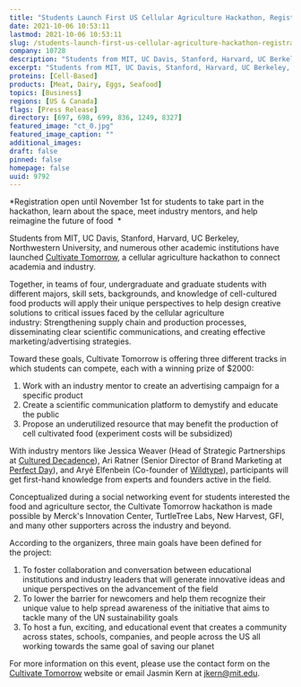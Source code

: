 ```yaml
---
title: "Students Launch First US Cellular Agriculture Hackathon, Registration Open Until Nov. 1"
date: 2021-10-06 10:53:11
lastmod: 2021-10-06 10:53:11
slug: /students-launch-first-us-cellular-agriculture-hackathon-registration-open-until-nov-1
company: 10728
description: "Students from MIT, UC Davis, Stanford, Harvard, UC Berkeley, Northwestern University, and numerous other academic institutions have launched Cultivate Tomorrow, a cellular agriculture hackathon to connect academia with industry."
excerpt: "Students from MIT, UC Davis, Stanford, Harvard, UC Berkeley, Northwestern University, and numerous other academic institutions have launched Cultivate Tomorrow, a cellular agriculture hackathon to connect academia with industry."
proteins: [Cell-Based]
products: [Meat, Dairy, Eggs, Seafood]
topics: [Business]
regions: [US & Canada]
flags: [Press Release]
directory: [697, 698, 699, 836, 1249, 8327]
featured_image: "ct_0.jpg"
featured_image_caption: ""
additional_images:
draft: false
pinned: false
homepage: false
uuid: 9792
---
```

*Registration open until November 1st for students to take part in the
hackathon, learn about the space, meet industry mentors, and help
reimagine the future of food  *

Students from MIT, UC Davis, Stanford, Harvard, UC Berkeley,
Northwestern University, and numerous other academic institutions have
launched [Cultivate Tomorrow](https://www.cultivate-tmrw.com/), a
cellular agriculture hackathon to connect academia and industry.

Together, in teams of four, undergraduate and graduate students with
different majors, skill sets, backgrounds, and knowledge of
cell-cultured food products will apply their unique perspectives to help
design creative solutions to critical issues faced by the cellular
agriculture industry: Strengthening supply chain and production
processes, disseminating clear scientific communications, and creating
effective marketing/advertising strategies.

Toward these goals, Cultivate Tomorrow is offering three different
tracks in which students can compete, each with a winning prize
of \$2000:

1.  Work with an industry mentor to create an advertising campaign for a
    specific product
2.  Create a scientific communication platform to demystify and educate
    the public
3.  Propose an underutilized resource that may benefit the production of
    cell cultivated food (experiment costs will be subsidized)

With industry mentors like Jessica Weaver (Head of Strategic
Partnerships at [Cultured
Decadence](https://www.cultureddecadence.com/team)), Ari Ratner (Senior
Director of Brand Marketing at [Perfect
Day](https://perfectdayfoods.com/)), and Aryé Elfenbein (Co-founder of
[Wildtype](https://www.wildtypefoods.com/)), participants will get
first-hand knowledge from experts and founders active in the field.

Conceptualized during a social networking event for students interested
the food and agriculture sector, the Cultivate Tomorrow hackathon is
made possible by Merck's Innovation Center, TurtleTree Labs, New
Harvest, GFI, and many other supporters across the industry and beyond.

According to the organizers, three main goals have been defined for
the project:

1.  To foster collaboration and conversation between educational
    institutions and industry leaders that will generate innovative
    ideas and unique perspectives on the advancement of the field
2.  To lower the barrier for newcomers and help them recognize their
    unique value to help spread awareness of the initiative that aims to
    tackle many of the UN sustainability goals
3.  To host a fun, exciting, and educational event that creates a
    community across states, schools, companies, and people across the
    US all working towards the same goal of saving our planet

For more information on this event, please use the contact form on the
[Cultivate Tomorrow](https://www.cultivate-tmrw.com/) website or email
Jasmin Kern at <jkern@mit.edu>.
